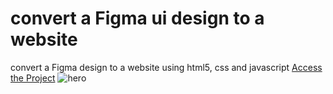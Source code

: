 # convert a Figma ui design to a website
 convert a Figma design to a website using html5, css and javascript
 [Access the Project](https://jelsonjay.github.io/coffee-responsive/)
 ![hero](https://user-images.githubusercontent.com/50907905/168488290-b563f6fd-4ba2-41e7-b66e-cba27a1c4710.png)
